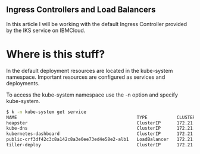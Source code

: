 ## Ingress Controllers and Load Balancers

In this article I will be working with the default Ingress Controller provided by the IKS service on IBMCloud. 

# Where is this stuff? 

In the default deployment resources are located in the kube-system namespace. Important resources are configured as services and deployments. 

To access the kube-system namespace use the -n option and specify kube-system. 

```bash
$ k -n kube-system get service
NAME                                             TYPE           CLUSTER-IP       EXTERNAL-IP     PORT(S)                      AGE
heapster                                         ClusterIP      172.21.20.34     <none>          80/TCP                       125d
kube-dns                                         ClusterIP      172.21.0.10      <none>          53/UDP,53/TCP                125d
kubernetes-dashboard                             ClusterIP      172.21.176.122   <none>          443/TCP                      125d
public-crf3df42c3c8a142c8a3e0ee73ed4e58e2-alb1   LoadBalancer   172.21.39.18     169.*.*.*       80:30112/TCP,443:31207/TCP   125d
tiller-deploy                                    ClusterIP      172.21.12.225    <none>          44134/TCP                    125d
```

